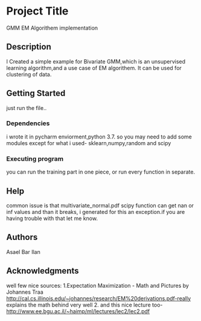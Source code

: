 # Project Title

GMM EM Algorithem implementation

## Description

I Created a simple example for Bivariate GMM,which is an unsupervised learning algorithm,and a use case of EM algorithem.
It can be used for clustering of data.

## Getting Started
just run the file..

### Dependencies

i wrote it in pycharm enviorment,python 3.7.
so you may need to add some modules except for what i used-
sklearn,numpy,random and scipy


### Executing program
you can run the training part  in one piece, or run every function in separate.

## Help

common issue is that multivariate_normal.pdf  scipy function can get nan or inf values and than it breaks,
i generated for this an exception.if you are having trouble with that let me know. 

## Authors

Asael Bar Ilan

## Acknowledgments

well few nice sources:
1.Expectation Maximization - Math and Pictures by Johannes Traa
 http://cal.cs.illinois.edu/~johannes/research/EM%20derivations.pdf-really explains the math behind very well
2. and this nice lecture too- http://www.ee.bgu.ac.il/~haimp/ml/lectures/lec2/lec2.pdf
